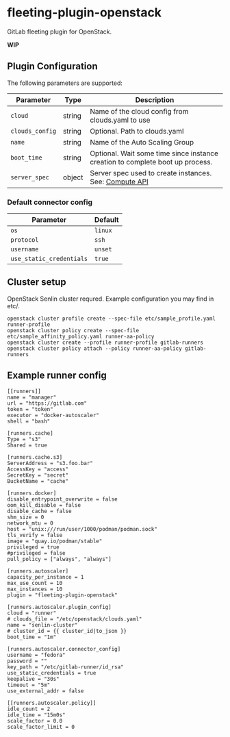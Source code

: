 fleeting-plugin-openstack
=========================

GitLab fleeting plugin for OpenStack.

**WIP**

Plugin Configuration
--------------------

The following parameters are supported:

| Parameter             | Type   | Description |
|-----------------------|--------|-------------|
| `cloud` | string | Name of the cloud config from clouds.yaml to use |
| `clouds_config` | string | Optional. Path to clouds.yaml |
| `name`                | string | Name of the Auto Scaling Group |
| `boot_time` | string | Optional. Wait some time since instance creation to complete boot up process. |
| `server_spec` | object | Server spec used to create instances. See: [Compute API](https://docs.openstack.org/api-ref/compute/#create-server) |

### Default connector config

| Parameter                | Default  |
|--------------------------|----------|
| `os`                     | `linux`  |
| `protocol`               | `ssh` |
| `username`               | `unset` |
| `use_static_credentials` | `true`  |

Cluster setup
-------------

OpenStack Senlin cluster requred. Example configuration you may find in etc/.

```
openstack cluster profile create --spec-file etc/sample_profile.yaml runner-profile
openstack cluster policy create --spec-file etc/sample_affinity_policy.yaml runner-aa-policy
openstack cluster create --profile runner-profile gitlab-runners
openstack cluster policy attach --policy runner-aa-policy gitlab-runners
```

Example runner config
---------------------
```
[[runners]]
name = "manager"
url = "https://gitlab.com"
token = "token"
executor = "docker-autoscaler"
shell = "bash"

[runners.cache]
Type = "s3"
Shared = true

[runners.cache.s3]
ServerAddress = "s3.foo.bar"
AccessKey = "access"
SecretKey = "secret"
BucketName = "cache"

[runners.docker]
disable_entrypoint_overwrite = false
oom_kill_disable = false
disable_cache = false
shm_size = 0
network_mtu = 0
host = "unix:///run/user/1000/podman/podman.sock"
tls_verify = false
image = "quay.io/podman/stable"
privileged = true
#privileged = false
pull_policy = ["always", "always"]

[runners.autoscaler]
capacity_per_instance = 1
max_use_count = 10
max_instances = 10
plugin = "fleeting-plugin-openstack"

[runners.autoscaler.plugin_config]
cloud = "runner"
# clouds_file = "/etc/openstack/clouds.yaml"
name = "senlin-cluster"
# cluster_id = {{ cluster_id|to_json }}
boot_time = "1m"

[runners.autoscaler.connector_config]
username = "fedora"
password = ""
key_path = "/etc/gitlab-runner/id_rsa"
use_static_credentials = true
keepalive = "30s"
timeout = "5m"
use_external_addr = false

[[runners.autoscaler.policy]]
idle_count = 2
idle_time = "15m0s"
scale_factor = 0.0
scale_factor_limit = 0
```
